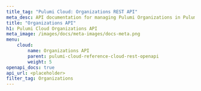 ```yaml
---
title_tag: "Pulumi Cloud: Organizations REST API"
meta_desc: API documentation for managing Pulumi Organizations in Pulumi Cloud.
title: "Organizations API"
h1: Pulumi Cloud Organizations API
meta_image: /images/docs/meta-images/docs-meta.png
menu:
    cloud:
        name: Organizations API
        parent: pulumi-cloud-reference-cloud-rest-openapi
        weight: 5
openapi_docs: true
api_url: <placeholder>
filter_tag: Organizations
---
```

